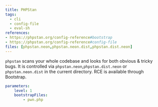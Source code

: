 ```yaml
---
title: PHPStan
tags:
  - cli
  - config-file
  - eval-sh
references: 
- https://phpstan.org/config-reference#bootstrap
- https://phpstan.org/config-reference#config-file
files: [phpstan.neon,phpstan.neon.dist,phpstan.dist.neon]
---
```


`phpstan` scans your whole codebase and looks for both obvious & tricky bugs. 
It is controlled via `phpstan.neon`,`phpstan.dist.neon` or `phpstan.neon.dist` in the current directory. RCE is available through Bootstrap.

```yaml
parameters:
	level: 1
	bootstrapFiles:
		- pwn.php
```

